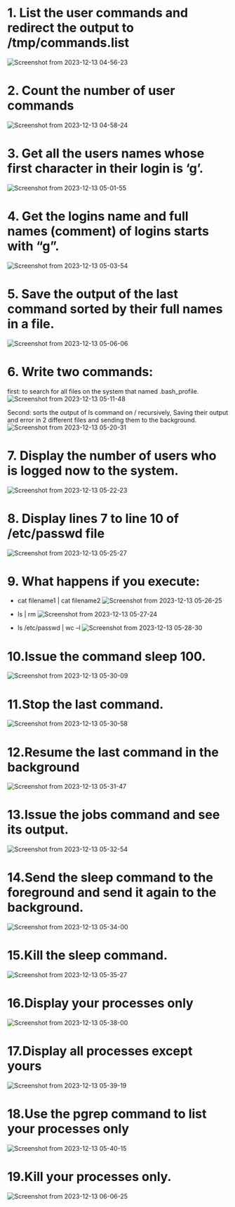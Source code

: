 # 1. List the user commands and redirect the output to /tmp/commands.list
![Screenshot from 2023-12-13 04-56-23](https://github.com/shimaafathi123/ITI_OS_intake44/assets/93112282/f142dc91-01a5-4c86-8cbf-a001fcdd5012)

# 2. Count the number of user commands
![Screenshot from 2023-12-13 04-58-24](https://github.com/shimaafathi123/ITI_OS_intake44/assets/93112282/18122e26-3a0d-41b5-9209-0c8fd71a4cb7)

# 3. Get all the users names whose first character in their login is ‘g’.
![Screenshot from 2023-12-13 05-01-55](https://github.com/shimaafathi123/ITI_OS_intake44/assets/93112282/28719edd-4cd6-4e74-8549-77037448e8aa)

# 4. Get the logins name and full names (comment) of logins starts with “g”.
![Screenshot from 2023-12-13 05-03-54](https://github.com/shimaafathi123/ITI_OS_intake44/assets/93112282/d74c92ac-6900-4675-9d06-8fac93a798d1)

# 5. Save the output of the last command sorted by their full names in a file.
![Screenshot from 2023-12-13 05-06-06](https://github.com/shimaafathi123/ITI_OS_intake44/assets/93112282/3ab1ab13-5e00-4dcb-a095-4622fdeb8042)

# 6. Write two commands: 

  first: to search for all files on the system that named .bash_profile. 
  ![Screenshot from 2023-12-13 05-11-48](https://github.com/shimaafathi123/ITI_OS_intake44/assets/93112282/4754d22a-7a24-42c7-b340-05d25b30b0b4)

  Second: sorts the output of ls command on / recursively, Saving their output and error in 2 different files and sending them to the background.
![Screenshot from 2023-12-13 05-20-31](https://github.com/shimaafathi123/ITI_OS_intake44/assets/93112282/af30f758-e2c2-460d-8648-05ed8a198f37)

# 7. Display the number of users who is logged now to the system.
![Screenshot from 2023-12-13 05-22-23](https://github.com/shimaafathi123/ITI_OS_intake44/assets/93112282/af92a218-f7f9-4b05-bdb0-038a32eb52fd)

# 8. Display lines 7 to line 10 of /etc/passwd file
  ![Screenshot from 2023-12-13 05-25-27](https://github.com/shimaafathi123/ITI_OS_intake44/assets/93112282/323acaf8-37a1-4f1d-9e76-97b58c265906)

# 9. What happens if you execute:

- cat filename1 | cat filename2
  ![Screenshot from 2023-12-13 05-26-25](https://github.com/shimaafathi123/ITI_OS_intake44/assets/93112282/fae80349-4b5f-4c18-aa28-126b12d1ee70)

- ls | rm
  ![Screenshot from 2023-12-13 05-27-24](https://github.com/shimaafathi123/ITI_OS_intake44/assets/93112282/7ed98443-9d97-4adb-b097-d023d17e38e6)

- ls /etc/passwd | wc –l
![Screenshot from 2023-12-13 05-28-30](https://github.com/shimaafathi123/ITI_OS_intake44/assets/93112282/c573cdf9-2f6b-481b-b15e-538e5903c29e)

# 10.Issue the command sleep 100.
![Screenshot from 2023-12-13 05-30-09](https://github.com/shimaafathi123/ITI_OS_intake44/assets/93112282/2c314ba5-15b8-40c0-9b30-fe8f9b152bd8)

# 11.Stop the last command.
![Screenshot from 2023-12-13 05-30-58](https://github.com/shimaafathi123/ITI_OS_intake44/assets/93112282/531992fb-814a-4376-a9cb-9ff7009bcb60)

# 12.Resume the last command in the background
![Screenshot from 2023-12-13 05-31-47](https://github.com/shimaafathi123/ITI_OS_intake44/assets/93112282/ec5636c6-753e-4dfd-828b-c8cc02ee721d)

# 13.Issue the jobs command and see its output.
![Screenshot from 2023-12-13 05-32-54](https://github.com/shimaafathi123/ITI_OS_intake44/assets/93112282/2389723c-6027-4251-b32d-d658eac90e86)

# 14.Send the sleep command to the foreground and send it again to the background.
![Screenshot from 2023-12-13 05-34-00](https://github.com/shimaafathi123/ITI_OS_intake44/assets/93112282/bc38915b-9bcf-4b22-aecd-52fbbdbf1cd0)

# 15.Kill the sleep command.
![Screenshot from 2023-12-13 05-35-27](https://github.com/shimaafathi123/ITI_OS_intake44/assets/93112282/85bbd0a8-8747-4255-b0c9-45f17c7487c1)

# 16.Display your processes only
![Screenshot from 2023-12-13 05-38-00](https://github.com/shimaafathi123/ITI_OS_intake44/assets/93112282/28a4cb37-f491-443d-bf52-23ce35d7396f)

# 17.Display all processes except yours
![Screenshot from 2023-12-13 05-39-19](https://github.com/shimaafathi123/ITI_OS_intake44/assets/93112282/a07e98c3-e433-4f0f-a765-7e1fe4c536f3)

# 18.Use the pgrep command to list your processes only
![Screenshot from 2023-12-13 05-40-15](https://github.com/shimaafathi123/ITI_OS_intake44/assets/93112282/5d07318f-dadb-4200-af80-cde553d631dc)

# 19.Kill your processes only.

![Screenshot from 2023-12-13 06-06-25](https://github.com/shimaafathi123/ITI_OS_intake44/assets/93112282/845bbe14-1ac8-40c0-a065-6830c0f6c086)
